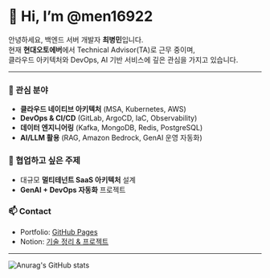 # 👋 Hi, I’m @men16922  

안녕하세요, 백엔드 서버 개발자 **최병민**입니다.  
현재 **현대오토에버**에서 Technical Advisor(TA)로 근무 중이며,  
클라우드 아키텍처와 DevOps, AI 기반 서비스에 깊은 관심을 가지고 있습니다.  

---

### 👀 관심 분야
- **클라우드 네이티브 아키텍처** (MSA, Kubernetes, AWS)  
- **DevOps & CI/CD** (GitLab, ArgoCD, IaC, Observability)  
- **데이터 엔지니어링** (Kafka, MongoDB, Redis, PostgreSQL)  
- **AI/LLM 활용** (RAG, Amazon Bedrock, GenAI 운영 자동화)  

### 💞️ 협업하고 싶은 주제
- 대규모 **멀티테넌트 SaaS 아키텍처** 설계  
- **GenAI + DevOps 자동화** 프로젝트  

### 📫 Contact
- Portfolio: [GitHub Pages](https://men16922.github.io/)  
- Notion: [기술 정리 & 프로젝트](https://www.notion.so/9a5c8aaf868f436eaf1c035404335a5e)

---
![Anurag's GitHub stats](https://github-readme-stats.vercel.app/api?username=men16922&show_icons=true&theme=default)
